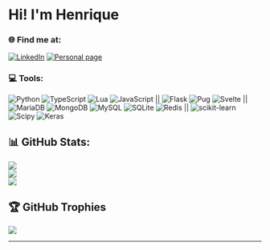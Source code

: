 # Hi! I'm Henrique

<!-- 
🔭 I’m currently working on

👯 I’m looking to collaborate on

🤝 I’m looking for help with<br>🌱 I’m currently learning -->


### 🌐 Find me at:
[![LinkedIn](https://img.shields.io/badge/LinkedIn-%230077B5.svg?logo=linkedin&logoColor=white)](https://linkedin.com/in/hpmartins) [![Personal page](https://img.shields.io/badge/Henrique's%20Page-red)](https://henrique.page/) 

### 💻 Tools:
<div>
</div>

![Python](https://img.shields.io/badge/python-3670A0?style=flat&logo=python&logoColor=ffdd54) ![TypeScript](https://img.shields.io/badge/typescript-%23007ACC.svg?style=flat&logo=typescript&logoColor=white) ![Lua](https://img.shields.io/badge/lua-%232C2D72.svg?style=flat&logo=lua&logoColor=white) ![JavaScript](https://img.shields.io/badge/javascript-%23323330.svg?style=flat&logo=javascript&logoColor=%23F7DF1E) || ![Flask](https://img.shields.io/badge/flask-%23000.svg?style=flat&logo=flask&logoColor=white) ![Pug](https://img.shields.io/badge/Pug-FFF?style=flat&logo=pug&logoColor=A86454) ![Svelte](https://img.shields.io/badge/svelte-%23f1413d.svg?style=flat&logo=svelte&logoColor=white) || ![MariaDB](https://img.shields.io/badge/MariaDB-003545?style=flat&logo=mariadb&logoColor=white) ![MongoDB](https://img.shields.io/badge/MongoDB-%234ea94b.svg?style=flat&logo=mongodb&logoColor=white) ![MySQL](https://img.shields.io/badge/mysql-4479A1.svg?style=flat&logo=mysql&logoColor=white) ![SQLite](https://img.shields.io/badge/sqlite-%2307405e.svg?style=flat&logo=sqlite&logoColor=white) ![Redis](https://img.shields.io/badge/redis-%23DD0031.svg?style=flat&logo=redis&logoColor=white) || ![scikit-learn](https://img.shields.io/badge/scikit--learn-%23F7931E.svg?style=flat&logo=scikit-learn&logoColor=white) ![Scipy](https://img.shields.io/badge/SciPy-%230C55A5.svg?style=flat&logo=scipy&logoColor=%white) ![Keras](https://img.shields.io/badge/Keras-%23D00000.svg?style=flat&logo=Keras&logoColor=white)

## 📊 GitHub Stats:
![](https://github-readme-stats-black-xi.vercel.app/api?username=hpmartins&theme=default&hide_border=false&include_all_commits=true&count_private=true&include_orgs=true)<br/>
![](https://github-readme-streak-stats.herokuapp.com/?user=hpmartins&theme=default&hide_border=false&include_orgs=true)<br/>
![](https://github-readme-stats-black-xi.vercel.app/api/top-langs/?username=hpmartins&theme=transparent&hide_border=false&include_orgs=true&include_all_commits=true&count_private=true&layout=compact&exclude_repo=mlai-ucb-codes)

## 🏆 GitHub Trophies
![](https://github-profile-trophy.vercel.app/?username=hpmartins&theme=default&no-frame=false&no-bg=true&margin-w=4&include_orgs=true)

<!-- ## 🔝 Top Contributed Repo 
![](https://github-contributor-stats.vercel.app/api?username=hpmartins&limit=5&theme=default&combine_all_yearly_contributions=true&include_orgs=true) -->

---
<!-- [![](https://visitcount.itsvg.in/api?id=hpmartins&icon=0&color=0)](https://visitcount.itsvg.in) -->

<!-- Proudly created with GPRM ( https://gprm.itsvg.in ) -->
